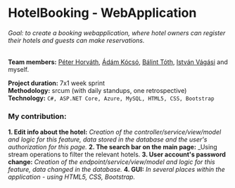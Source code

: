 # HotelBooking  - WebApplication

###### Goal: to create a booking webapplication, where hotel owners can register their hotels and guests can make reservations.

**Team members:** [Péter Horváth](https://github.com/horvpeti90), [Ádám Kócsó](https://github.com/KocsoTech), [Bálint Tóth](https://github.com/B707H), [István Vágási](https://github.com/zombityu) and myself.

**Project duration:** 7x1 week sprint  
**Methodology:** srcum (with daily standups, one retrospective)  
**Technology:** ``` C#, ASP.NET Core, Azure, MySQL, HTML5, CSS, Bootstrap ```   
      
### My contribution: 
**1. Edit info about the hotel:** 
_Creation of the controller/service/view/model and logic for this feature, data stored in the database and the user's authorization for this page._
**2. The search bar on the main page:**
_Using stream operations to filter the relevant hotels.
**3. User account's password change:**
_Creation of the endpoint/service/view/model and logic for this feature, data changed in the database._
**4. GUI:**
_In several places within the application - using HTML5, CSS, Bootstrap._
